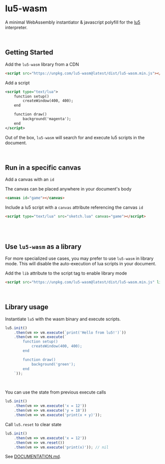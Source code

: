 # lu5-wasm

A minimal WebAssembly instantiator & javascript polyfill for the [lu5](https://github.com/matiasvlevi/lu5) interpreter.

<br/>

## Getting Started

Add the `lu5-wasm` library from a CDN

```html
<script src="https://unpkg.com/lu5-wasm@latest/dist/lu5-wasm.min.js"></script>
```

Add a script

```xml
<script type="text/lua">
    function setup()
        createWindow(400, 400);
    end

    function draw()
        background('magenta');
    end
</script>
```

Out of the box, `lu5-wasm` will search for and execute lu5 scripts in the document.

<br/>

## Run in a specific canvas

Add a canvas with an `id`

The canvas can be placed anywhere in your document's body

```html
<canvas id="game"></canvas>
```

Include a lu5 script with a `canvas` attribute referencing the canvas `id`

```html
<script type="text/lua" src="sketch.lua" canvas="game"></script>
```




<br/>
<br/>

## Use `lu5-wasm` as a library

For more specialized use cases, you may prefer to use `lu5-wasm` in library mode.
This will disable the auto-execution of lua scripts in your document.

Add the `lib` attribute to the script tag to enable library mode

```html
<script src="https://unpkg.com/lu5-wasm@latest/dist/lu5-wasm.min.js" lib></script>
```

<br/>

## Library usage

Instantiate `lu5` with the wasm binary and execute scripts.

```js
lu5.init()
    .then(vm => vm.execute(`print('Hello from lu5!')`))
    .then(vm => vm.execute(`
        function setup()
            createWindow(400, 400);
        end

        function draw()
            background('green');
        end
    `));
```

<br/>

You can use the state from previous execute calls

```js
lu5.init()
    .then(vm => vm.execute('x = 12'))
    .then(vm => vm.execute('y = 18'))
    .then(vm => vm.execute('print(x + y)'));
```

Call `lu5.reset` to clear state

```js
lu5.init()
    .then(vm => vm.execute('x = 12'))
    .then(vm => vm.reset())
    .then(vm => vm.execute('print(x)')); // nil
```

See [DOCUMENTATION.md](DOCUMENTATION.md).